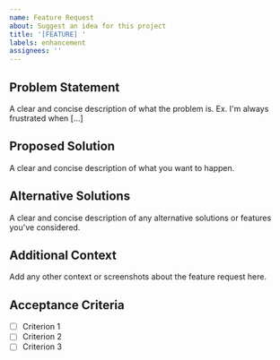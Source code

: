 ```yaml
---
name: Feature Request
about: Suggest an idea for this project
title: '[FEATURE] '
labels: enhancement
assignees: ''
---
```

## Problem Statement
A clear and concise description of what the problem is. Ex. I'm always frustrated when [...]

## Proposed Solution
A clear and concise description of what you want to happen.

## Alternative Solutions
A clear and concise description of any alternative solutions or features you've considered.

## Additional Context
Add any other context or screenshots about the feature request here.

## Acceptance Criteria
- [ ] Criterion 1
- [ ] Criterion 2
- [ ] Criterion 3